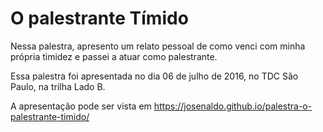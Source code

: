 # O palestrante Tímido

Nessa palestra, apresento um relato pessoal de como venci com minha própria timidez e passei a atuar como palestrante.

Essa palestra foi apresentada no dia 06 de julho de 2016, no TDC São Paulo, na trilha Lado B.

A apresentação pode ser vista em https://josenaldo.github.io/palestra-o-palestrante-timido/
